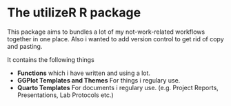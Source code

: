 # The utilizeR R package

This package aims to bundles a lot of my not-work-related workflows together in one place. Also i wanted to add version control to get rid of copy and pasting.

It contains the following things

- **Functions** which i have written and using a lot.
- **GGPlot Templates and Themes** For things i regulary use.
- **Quarto Templates** For documents i regulary use. (e.g. Project Reports, Presentations, Lab Protocols etc.)


